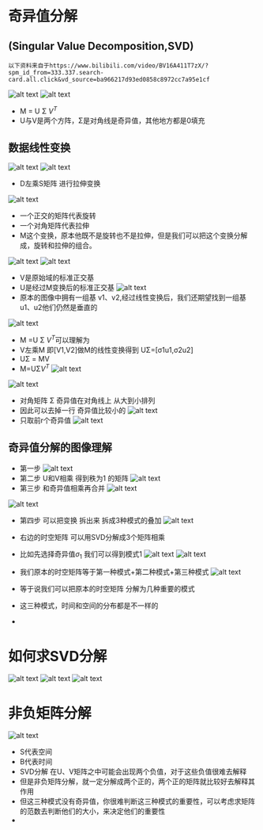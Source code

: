 # 奇异值分解
## (Singular Value Decomposition,SVD)
```
以下资料来自于https://www.bilibili.com/video/BV16A411T7zX/?spm_id_from=333.337.search-card.all.click&vd_source=ba966217d93ed0858c8972cc7a95e1cf
```
![alt text](image-26.png)
![alt text](image-27.png)
+ M = U Σ $V^T$
+ U与V是两个方阵，Σ是对角线是奇异值，其他地方都是0填充

## 数据线性变换
![alt text](image-28.png)
![alt text](image-29.png)
+ D左乘S矩阵 进行拉伸变换

![alt text](image-30.png)
+ 一个正交的矩阵代表旋转
+ 一个对角矩阵代表拉伸
+ M这个变换，原本他既不是旋转也不是拉伸，但是我们可以把这个变换分解成，旋转和拉伸的组合。

![alt text](image-31.png)
![alt text](image-32.png)
+ V是原始域的标准正交基
+ U是经过M变换后的标准正交基
![alt text](image-33.png)
+ 原本的图像中拥有一组基 v1、v2,经过线性变换后，我们还期望找到一组基u1、u2他们仍然是垂直的

![alt text](image-34.png)
+ M =U Σ $V^T$可以理解为 
+ V左乘M 即[V1,V2]做M的线性变换得到 UΣ=[σ1u1,σ2u2]
+ UΣ = MV
+ M=UΣ$V^T$
![alt text](image-35.png)

![alt text](image-36.png)
+ 对角矩阵 Σ 奇异值在对角线上 从大到小排列
+ 因此可以去掉一行 奇异值比较小的
![alt text](image-37.png)
+ 只取前r个奇异值
![alt text](image-38.png)
## 奇异值分解的图像理解
+ 第一步
![alt text](image-39.png)
+ 第二步 U和V相乘 得到秩为1 的矩阵
![alt text](image-40.png)
+ 第三步 和奇异值相乘再合并
![alt text](image-41.png)

![alt text](image-43.png)
+ 第四步 可以把变换 拆出来 拆成3种模式的叠加
![alt text](image-44.png)
+ 右边的时空矩阵 可以用SVD分解成3个矩阵相乘
+ 比如先选择奇异值$σ_1$  我们可以得到模式1
![alt text](image-45.png)
![alt text](image-46.png)

+ 我们原本的时空矩阵等于第一种模式+第二种模式+第三种模式
![alt text](image-47.png)
+ 等于说我们可以把原本的时空矩阵 分解为几种重要的模式
+ 这三种模式，时间和空间的分布都是不一样的
+ 
# 如何求SVD分解
![alt text](image-48.png)
![alt text](image-49.png)
![alt text](image-50.png)

# 非负矩阵分解
![alt text](image-51.png)
+ S代表空间
+ B代表时间
+ SVD分解 在U、V矩阵之中可能会出现两个负值，对于这些负值很难去解释
+ 但是非负矩阵分解，就一定分解成两个正的，两个正的矩阵就比较好去解释其作用
+ 但这三种模式没有奇异值，你很难判断这三种模式的重要性，可以考虑求矩阵的范数去判断他们的大小，来决定他们的重要性
+ 